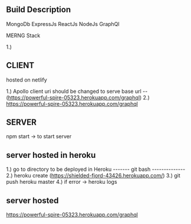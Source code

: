 ## Build Description

MongoDb
ExpressJs
ReactJs
NodeJs
GraphQl

MERNG Stack

1.) 


## CLIENT
hosted on netlify

1.) Apollo client uri should be changed to serve base url
-- (https://powerful-spire-05323.herokuapp.com/graphql)
2.) https://powerful-spire-05323.herokuapp.com/graphql

## SERVER
npm start -> to start server


## server hosted in heroku

1.) go to directory to be deployed in Heroku
------- git bash --------------
2.) heroku create  (https://shielded-fjord-43426.herokuapp.com/)
3.) git push heroku master
4.) if error -> heroku logs

## server hosted
https://powerful-spire-05323.herokuapp.com/graphql